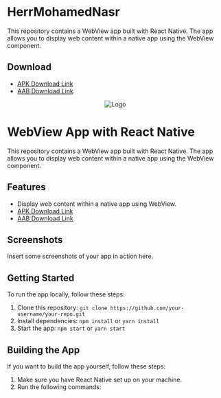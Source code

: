 # HerrMohamedNasr

This repository contains a WebView app built with React Native. The app allows you to display web content within a native app using the WebView component.

## Download
- [APK Download Link](link_to_your_apk_file)
- [AAB Download Link](link_to_your_aab_file)

<p align="center">
  <img src="logo_image_url" alt="Logo">
</p>

# WebView App with React Native

This repository contains a WebView app built with React Native. The app allows you to display web content within a native app using the WebView component.

## Features

- Display web content within a native app using WebView.
- [APK Download Link](link_to_your_apk_file)
- [AAB Download Link](link_to_your_aab_file)

## Screenshots

Insert some screenshots of your app in action here.

## Getting Started

To run the app locally, follow these steps:

1. Clone this repository: `git clone https://github.com/your-username/your-repo.git`
2. Install dependencies: `npm install` or `yarn install`
3. Start the app: `npm start` or `yarn start`

## Building the App

If you want to build the app yourself, follow these steps:

1. Make sure you have React Native set up on your machine.
2. Run the following commands:
